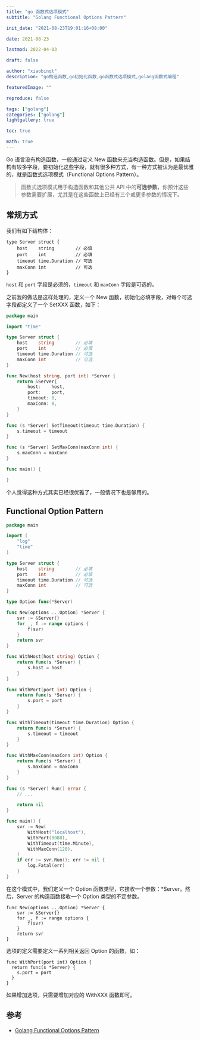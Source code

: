 ```yaml
---
title: "go 函数式选项模式"
subtitle: "Golang Functional Options Pattern"

init_date: "2021-08-23T19:01:16+08:00"

date: 2021-08-23

lastmod: 2022-04-03

draft: false

author: "xiaobinqt"
description: "go构造函数,go初始化函数,go函数式选项模式,golang函数式编程"

featuredImage: ""

reproduce: false

tags: ["golang"]
categories: ["golang"]
lightgallery: true

toc: true

math: true
---
```


Go 语言没有构造函数，一般通过定义 New 函数来充当构造函数。但是，如果结构有较多字段，要初始化这些字段，就有很多种方式，有一种方式被认为是最优雅的，就是函数式选项模式（Functional Options Pattern）。

> 函数式选项模式用于构造函数和其他公共 API 中的**可选参数**，你预计这些参数需要扩展，尤其是在这些函数上已经有三个或更多参数的情况下。

## 常规方式

我们有如下结构体：

```code
type Server struct {
	host    string        // 必填
	port    int           // 必填
	timeout time.Duration // 可选
	maxConn int           // 可选
}
```

`host` 和 `port` 字段是必须的，`timeout` 和 `maxConn` 字段是可选的。

之前我的做法是这样处理的，定义一个 New 函数，初始化必填字段，对每个可选字段都定义了一个 SetXXX 函数，如下：

```go
package main

import "time"

type Server struct {
	host    string        // 必填
	port    int           // 必填
	timeout time.Duration // 可选
	maxConn int           // 可选
}

func New(host string, port int) *Server {
	return &Server{
		host:    host,
		port:    port,
		timeout: 0,
		maxConn: 0,
	}
}

func (s *Server) SetTimeout(timeout time.Duration) {
	s.timeout = timeout
}

func (s *Server) SetMaxConn(maxConn int) {
	s.maxConn = maxConn
}

func main() {

}

```

个人觉得这种方式其实已经很优雅了，一般情况下也是够用的。

## Functional Option Pattern

```go
package main

import (
	"log"
	"time"
)

type Server struct {
	host    string        // 必填
	port    int           // 必填
	timeout time.Duration // 可选
	maxConn int           // 可选
}

type Option func(*Server)

func New(options ...Option) *Server {
	svr := &Server{}
	for _, f := range options {
		f(svr)
	}
	return svr
}

func WithHost(host string) Option {
	return func(s *Server) {
		s.host = host
	}
}

func WithPort(port int) Option {
	return func(s *Server) {
		s.port = port
	}
}

func WithTimeout(timeout time.Duration) Option {
	return func(s *Server) {
		s.timeout = timeout
	}
}

func WithMaxConn(maxConn int) Option {
	return func(s *Server) {
		s.maxConn = maxConn
	}
}

func (s *Server) Run() error {
	// ...

	return nil
}

func main() {
	svr := New(
		WithHost("localhost"),
		WithPort(8080),
		WithTimeout(time.Minute),
		WithMaxConn(120),
	)
	if err := svr.Run(); err != nil {
		log.Fatal(err)
	}
}

```

在这个模式中，我们定义一个 Option 函数类型，它接收一个参数：*Server。然后，Server 的构造函数接收一个 Option 类型的不定参数。

```code
func New(options ...Option) *Server {
	svr := &Server{}
	for _, f := range options {
		f(svr)
	}
	return svr
}
```

选项的定义需要定义一系列相关返回 Option 的函数，如：

```code
func WithPort(port int) Option {
  return func(s *Server) {
    s.port = port
  }
}
```

如果增加选项，只需要增加对应的 WithXXX 函数即可。


## 参考

+ [Golang Functional Options Pattern](https://golang.cafe/blog/golang-functional-options-pattern.html)